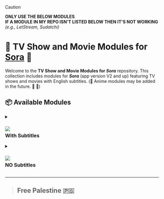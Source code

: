 > [!CAUTION]
> **ONLY USE THE BELOW MODULES**<br>
> **IF A MODULE IN MY REPO ISN'T LISTED BELOW THEN IT'S NOT WORKING**<br>
> <i>(e.g., LetStream, Sudatchi)</i>

# 🍿 TV Show and Movie Modules for [Sora](https://github.com/cranci1/Sora) 🎥

Welcome to the **TV Show and Movie Modules for _Sora_** repository. This collection includes modules for ***Sora*** (app version V2 and up) featuring TV shows and movies with English subtitles. (🌸 Anime modules may be added in the future. 🍥 🍜)

## 📦 Available Modules

<details>

<summary>

### <div><img src="https://raw.githubusercontent.com/xibrox/sora-movie-module/refs/heads/main/subs.png" width="50px"><div> With Subtitles

</summary>

<details>

<summary>

### 📺 TV Shows and Movies

</summary>

<details>

<summary>

### 1️⃣ Hexa

</summary>

<img src="https://raw.githubusercontent.com/xibrox/sora-movie-module/refs/heads/main/hexa/icon.png" width="125px"><br>

**File:** `Hexa.json`<br>
**Type:** `TV Shows and Movies`<br>
**Language:** English. (SUB)<br>
**App version:** V2 and up <br>
**Author:** ibro <br><br>
[<kbd> <br> Add to Sora <br> </kbd>](https://intradeus.github.io/http-protocol-redirector?r=sora://module?url=https://raw.githubusercontent.com/xibrox/sora-movie-module/refs/heads/main/hexa/hexa.json)

https://raw.githubusercontent.com/xibrox/sora-movie-module/refs/heads/main/hexa/hexa.json

</details>

<details>

<summary>

### 2️⃣ Rive

</summary>

<img src="https://raw.githubusercontent.com/xibrox/sora-movie-module/refs/heads/main/rive/icon.png" width="125px"><br>

**File:** `Rive.json`<br>
**Type:** `TV Shows and Movies`<br>
**Language:** English. (SUB)<br>
**App version:** V2 and up <br>
**Author:** ibro <br><br>
[<kbd> <br> Add to Sora <br> </kbd>](https://intradeus.github.io/http-protocol-redirector?r=sora://module?url=https://raw.githubusercontent.com/xibrox/sora-movie-module/refs/heads/main/rive/rive.json)

https://raw.githubusercontent.com/xibrox/sora-movie-module/refs/heads/main/rive/rive.json

</details>

<details>

<summary>

### 3️⃣ Bingeflex

</summary>

<img src="https://raw.githubusercontent.com/xibrox/sora-movie-module/refs/heads/main/bingeflex/icon.png" width="125px"><br>

**File:** `Bingeflex.json`<br>
**Type:** `TV Shows and Movies`<br>
**Language:** English. (SUB)<br>
**App version:** V2 and up <br>
**Author:** ibro <br><br>
[<kbd> <br> Add to Sora <br> </kbd>](https://intradeus.github.io/http-protocol-redirector?r=sora://module?url=https://raw.githubusercontent.com/xibrox/sora-movie-module/refs/heads/main/bingeflex/bingeflex.json)

https://raw.githubusercontent.com/xibrox/sora-movie-module/refs/heads/main/bingeflex/bingeflex.json

</details>

</details>

<details>

<summary>

### 🎥 ONLY Movies

</summary>

<details>

<summary>

### 4️⃣ Autoembed

</summary>

<img src="https://raw.githubusercontent.com/xibrox/sora-movie-module/refs/heads/main/autoembed/icon.png" width="125px"><br>

**File:** `Autoembed.json`<br>
**Type:** `ONLY Movies`<br>
**Language:** English. (SUB)<br>
**App version:** V2 and up <br>
**Author:** ibro <br><br>
[<kbd> <br> Add to Sora <br> </kbd>](https://intradeus.github.io/http-protocol-redirector?r=sora://module?url=https://raw.githubusercontent.com/xibrox/sora-movie-module/refs/heads/main/autoembed/autoembed.json)

https://raw.githubusercontent.com/xibrox/sora-movie-module/refs/heads/main/autoembed/autoembed.json

</details>

<details>

<summary>

### 5️⃣ HopCorn+

</summary>

<img src="https://raw.githubusercontent.com/xibrox/sora-movie-module/refs/heads/main/hopcorn/icon.png" width="125px"><br>

**File:** `HopCorn.json`<br>
**Type:** `ONLY Movies`<br>
**Language:** English. (SUB)<br>
**App version:** V2 and up <br>
**Author:** ibro <br><br>
[<kbd> <br> Add to Sora <br> </kbd>](https://intradeus.github.io/http-protocol-redirector?r=sora://module?url=https://raw.githubusercontent.com/xibrox/sora-movie-module/refs/heads/main/hopcorn/hopcorn.json)

https://raw.githubusercontent.com/xibrox/sora-movie-module/refs/heads/main/hopcorn/hopcorn.json

</details>

</details>

</details>

<details>

<summary>

### <div><img src="https://raw.githubusercontent.com/xibrox/sora-movie-module/refs/heads/main/no_subs.png" width="50px"><div> NO Subtitles

</summary>

<details>

<summary>

### 1️⃣ Ableflix (ONLY Movies)

</summary>

<img src="https://raw.githubusercontent.com/xibrox/sora-movie-module/refs/heads/main/ableflix/icon.png" width="125px"><br>

**File:** `Ableflix.json`<br>
**Type:** `ONLY Movies`<br>
**Language:** English. <br>
**App version:** V2 and up <br>
**Author:** ibro <br><br>
[<kbd> <br> Add to Sora <br> </kbd>](https://intradeus.github.io/http-protocol-redirector?r=sora://module?url=https://raw.githubusercontent.com/xibrox/sora-movie-module/refs/heads/main/ableflix/ableflix.json)

https://raw.githubusercontent.com/xibrox/sora-movie-module/refs/heads/main/ableflix/ableflix.json

</details>

</details>

---

> ## Free Palestine 🇵🇸